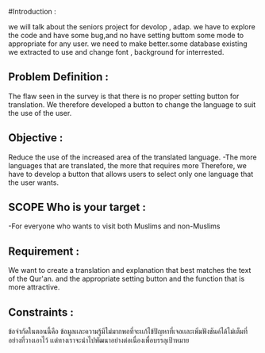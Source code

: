 #Introduction : 

we will talk about the seniors project for devolop , adap. we have to explore the code and have some bug,and no have setting buttom some mode to appropriate for any user. we need to make better.some database existing we extracted to use and change font , background for interrested. 

## Problem Definition : 
The flaw seen in the survey is that there is no proper setting button for translation. We therefore developed a button to change the language to suit the use of the user. 
## Objective : 
Reduce the use of the increased area of the translated language. 
-The more languages that are translated, the more that requires more Therefore, we have to develop a button that allows users to select only one language that the user wants. 
## SCOPE Who is your target : 
-For everyone who wants to visit both Muslims and non-Muslims 

## Requirement : 
We want to create a translation and explanation that best matches the text of the Qur'an. and the appropriate setting button and the function that is more attractive.


## Constraints : 
ข้อจำกัดในตอนนี้คือ ข้อมูลเเละความรู้มีไม่มากพอที่จะเเก้ไข้ปัญหาที่เจอเเละเพิ่มฟังชันค์ได้ไม่เต็มที่อย่างที่วางเอาไว้ เเต่ทางเราจะนำไปพัฒนาอย่างต่อเนื่องเพื่อบรรลุเป้าหมาย
